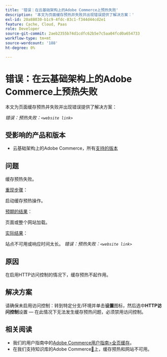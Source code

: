 ```yaml
---
title: '错误：在云基础架构上的Adobe Commerce上预热失败'
description: '本文为页面缓存预热并失败并出现错误提供了解决方案：'
exl-id: 20a88030-b1c9-4fdc-83c1-f344d44cd2e1
feature: Cache, Cloud, Paas
role: Developer
source-git-commit: 2aeb2355b74d1cdfc62b5e7c5aa04fcd0a654733
workflow-type: tm+mt
source-wordcount: '188'
ht-degree: 0%

---
```


# 错误：在云基础架构上的Adobe Commerce上预热失败

本文为页面缓存预热并失败并出现错误提供了解决方案：

*错误：预热失败：`<website link>`*

## 受影响的产品和版本

* 云基础架构上的Adobe Commerce，所有[支持的版本](https://magento.com/sites/default/files/magento-software-lifecycle-policy.pdf)

## 问题

缓存预热失败。

<u>重现步骤</u>：

启动缓存预热操作。

<u>预期的结果</u>：

页面或整个网站加载。

<u>实际结果</u>：

站点不可用或响应时间太长。 *错误：预热失败：`<website link>`*

## 原因

在启用HTTP访问控制的情况下，缓存预热不起作用。

## 解决方案

请确保未启用访问控制：转到特定分支/环境并单击&#x200B;**设置**&#x200B;图标，然后选中&#x200B;**HTTP访问控制**&#x200B;设置 — 在此情况下无法发生缓存预热问题，必须禁用访问控制。

## 相关阅读

* 我们的用户指南中的[Adobe Commerce用户指南>全页缓存](https://experienceleague.adobe.com/en/docs/commerce-admin/systems/tools/cache-management#full-page-caching)。
* 在我们支持知识库的Adobe Commerce[&#128279;](/help/troubleshooting/miscellaneous/cache-warming-up-and-site-unavailable-on-magento.md)上，缓存预热和网站不可用。
